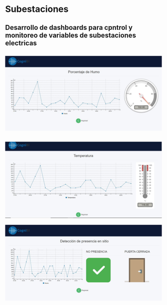 # Subestaciones
Desarrollo de dashboards para cpntrol y monitoreo de variables de subestaciones electricas
----------------------------------------------------------------------
![Screenshot](232.jpg)
----------------------------------------------------------------------
![Screenshot](121.jpg)
----------------------------------------------------------------------
![Screenshot](212.jpg	)


